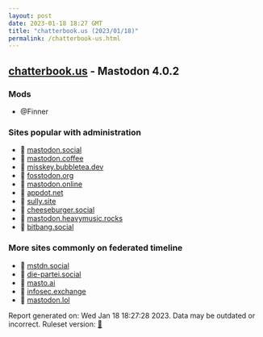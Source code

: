 ```yaml
---
layout: post
date: 2023-01-18 18:27 GMT
title: "chatterbook.us (2023/01/18)"
permalink: /chatterbook-us.html
---
```


## [chatterbook.us](https://chatterbook.us) - Mastodon 4.0.2

### Mods
 * @Finner

### Sites popular with administration

* 🐘 [mastodon.social](/mastodon-social.html)
* 🐘 [mastodon.coffee](/mastodon-coffee.html)
* 🐘 [misskey.bubbletea.dev](/misskey-bubbletea-dev.html)
* 🐘 [fosstodon.org](/fosstodon-org.html)
* 🐘 [mastodon.online](/mastodon-online.html)
* 🐘 [appdot.net](/appdot-net.html)
* 🐘 [sully.site](/sully-site.html)
* 🐘 [cheeseburger.social](/cheeseburger-social.html)
* 🐘 [mastodon.heavymusic.rocks](/mastodon-heavymusic-rocks.html)
* 🐘 [bitbang.social](/bitbang-social.html)

### More sites commonly on federated timeline

* 🐘 [mstdn.social](/mstdn-social.html)
* 🐘 [die-partei.social](/die-partei-social.html)
* 🐘 [masto.ai](/masto-ai.html)
* 🐘 [infosec.exchange](/infosec-exchange.html)
* 🐘 [mastodon.lol](/mastodon-lol.html)

Report generated on: Wed Jan 18 18:27:28 2023. Data may be outdated or incorrect.
Ruleset version: [🧁](/version-cupcake)
